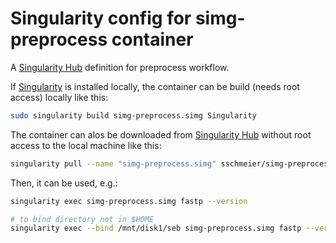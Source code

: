 # Singularity config for simg-preprocess container

A [Singularity Hub](https://www.singularity-hub.org/) definition for preprocess workflow.

If [Singularity](http://singularity.lbl.gov) is installed locally, the container can be build (needs root access) locally like this:

```bash
sudo singularity build simg-preprocess.simg Singularity
```

The container can alos be downloaded from [Singularity Hub](https://www.singularity-hub.org/) without root access to the local machine like this:

```bash
singularity pull --name "simg-preprocess.simg" sschmeier/simg-preprocess
```

Then, it can be used, e.g.:

```bash
singularity exec simg-preprocess.simg fastp --version

# to bind directory not in $HOME
singularity exec --bind /mnt/disk1/seb simg-preprocess.simg fastp --version
```
